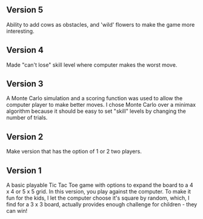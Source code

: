 ## Version 5
Ability to add cows as obstacles, and 'wild' flowers to make the game more interesting.

## Version 4
Made "can't lose" skill level where computer makes the worst move.

## Version 3
A Monte Carlo simulation and a scoring function was used to allow the computer player to make better moves. I chose Monte Carlo over a minimax algorithm because it should be easy to set "skill" levels by changing the number of trials.

## Version 2
Make version that has the option of 1 or 2 two players.

## Version 1
A basic playable Tic Tac Toe game with options to expand the board to a 4 x 4 or 5 x 5 grid.
In this version, you play against the computer.
To make it fun for the kids, I let the computer choose it's square by random, which, I find for a 3 x 3 board, actually provides enough challenge for children - they can win!
